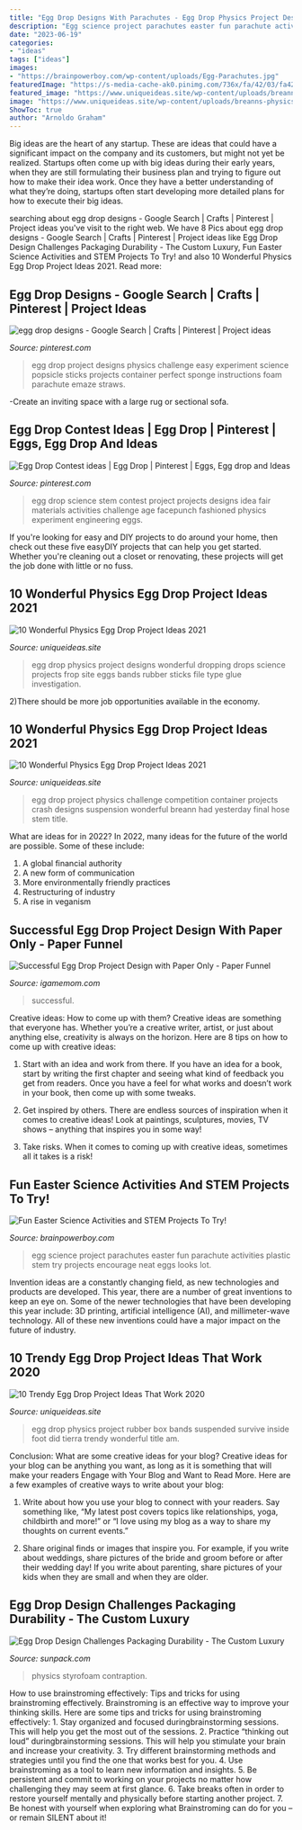 ```yaml
---
title: "Egg Drop Designs With Parachutes - Egg Drop Physics Project Designs Wonderful Dropping Drops Science Projects Frop Site Eggs Bands Rubber Sticks File Type Glue Investigation"
description: "Egg science project parachutes easter fun parachute activities plastic stem try projects encourage neat eggs looks lot"
date: "2023-06-19"
categories:
- "ideas"
tags: ["ideas"]
images:
- "https://brainpowerboy.com/wp-content/uploads/Egg-Parachutes.jpg"
featuredImage: "https://s-media-cache-ak0.pinimg.com/736x/fa/42/03/fa42039160c1157abe2c1d6ea99b49d7.jpg"
featured_image: "https://www.uniqueideas.site/wp-content/uploads/breanns-physics-blog-egg-drop-challenge-project-competition-day.jpg"
image: "https://www.uniqueideas.site/wp-content/uploads/breanns-physics-blog-egg-drop-challenge-project-competition-day.jpg"
ShowToc: true
author: "Arnoldo Graham"
---
```



Big ideas are the heart of any startup. These are ideas that could have a significant impact on the company and its customers, but might not yet be realized. Startups often come up with big ideas during their early years, when they are still formulating their business plan and trying to figure out how to make their idea work. Once they have a better understanding of what they’re doing, startups often start developing more detailed plans for how to execute their big ideas.

	

		
searching about egg drop designs - Google Search | Crafts | Pinterest | Project ideas you've visit to the right web. We have 8 Pics about egg drop designs - Google Search | Crafts | Pinterest | Project ideas like Egg Drop Design Challenges Packaging Durability - The Custom Luxury, Fun Easter Science Activities and STEM Projects To Try! and also 10 Wonderful Physics Egg Drop Project Ideas 2021. Read more:
		
    
## Egg Drop Designs - Google Search | Crafts | Pinterest | Project Ideas

<img loading=lazy src="https://s-media-cache-ak0.pinimg.com/736x/fa/42/03/fa42039160c1157abe2c1d6ea99b49d7.jpg" onerror="this.onerror=null;this.src='https://tse3.mm.bing.net/th?id=OIP.73SxofFbl09y8LY4qfiJTAHaE8&amp;pid=15.1';" alt="egg drop designs - Google Search | Crafts | Pinterest | Project ideas">

_Source: pinterest.com_

>egg drop project designs physics challenge easy experiment science popsicle sticks projects container perfect sponge instructions foam parachute emaze straws. 

	

-Create an inviting space with a large rug or sectional sofa.

    
## Egg Drop Contest Ideas | Egg Drop | Pinterest | Eggs, Egg Drop And Ideas

<img loading=lazy src="https://s-media-cache-ak0.pinimg.com/736x/69/17/58/6917585361aae9609aa4941bfac12012.jpg" onerror="this.onerror=null;this.src='https://tse4.mm.bing.net/th?id=OIP.rzHj464_iQDL5uYKIzb6egHaHK&amp;pid=15.1';" alt="Egg Drop Contest ideas | Egg Drop | Pinterest | Eggs, Egg drop and Ideas">

_Source: pinterest.com_

>egg drop science stem contest project projects designs idea fair materials activities challenge age facepunch fashioned physics experiment engineering eggs. 

	

If you're looking for easy and DIY projects to do around your home, then check out these five easyDIY projects that can help you get started. Whether you're cleaning out a closet or renovating, these projects will get the job done with little or no fuss.

    
## 10 Wonderful Physics Egg Drop Project Ideas 2021

<img loading=lazy src="https://www.uniqueideas.site/wp-content/uploads/physics-egg-drop-project-designs-tierra-este-37661.jpg" onerror="this.onerror=null;this.src='https://tse4.mm.bing.net/th?id=OIP.dUw21ae0PKdLVL7QsFXKTAHaFj&amp;pid=15.1';" alt="10 Wonderful Physics Egg Drop Project Ideas 2021">

_Source: uniqueideas.site_

>egg drop physics project designs wonderful dropping drops science projects frop site eggs bands rubber sticks file type glue investigation. 

	

2)There should be more job opportunities available in the economy. 

    
## 10 Wonderful Physics Egg Drop Project Ideas 2021

<img loading=lazy src="https://www.uniqueideas.site/wp-content/uploads/breanns-physics-blog-egg-drop-challenge-project-competition-day.jpg" onerror="this.onerror=null;this.src='https://tse3.mm.bing.net/th?id=OIP.lmOxU-WOl8r3UlapvxZnBQHaFj&amp;pid=15.1';" alt="10 Wonderful Physics Egg Drop Project Ideas 2021">

_Source: uniqueideas.site_

>egg drop project physics challenge competition container projects crash designs suspension wonderful breann had yesterday final hose stem title. 

	

What are ideas for in 2022?
In 2022, many ideas for the future of the world are possible. Some of these include: 
1. A global financial authority 
2. A new form of communication 
3. More environmentally friendly practices 
4. Restructuring of industry 
5. A rise in veganism 

    
## Successful Egg Drop Project Design With Paper Only - Paper Funnel

<img loading=lazy src="https://igamemom.com/wp-content/uploads/2018/09/Egg-drop-challenge-design-with-paper-480x721.jpg" onerror="this.onerror=null;this.src='https://tse2.mm.bing.net/th?id=OIP.0iD7jNAoVek6gZb3j_Gt9gHaLH&amp;pid=15.1';" alt="Successful Egg Drop Project Design with Paper Only - Paper Funnel">

_Source: igamemom.com_

>successful. 

	

Creative ideas: How to come up with them?
Creative ideas are something that everyone has. Whether you’re a creative writer, artist, or just about anything else, creativity is always on the horizon. Here are 8 tips on how to come up with creative ideas:
1. Start with an idea and work from there. If you have an idea for a book, start by writing the first chapter and seeing what kind of feedback you get from readers. Once you have a feel for what works and doesn’t work in your book, then come up with some tweaks.

2. Get inspired by others. There are endless sources of inspiration when it comes to creative ideas! Look at paintings, sculptures, movies, TV shows – anything that inspires you in some way!

3. Take risks. When it comes to coming up with creative ideas, sometimes all it takes is a risk!

    
## Fun Easter Science Activities And STEM Projects To Try!

<img loading=lazy src="https://brainpowerboy.com/wp-content/uploads/Egg-Parachutes.jpg" onerror="this.onerror=null;this.src='https://tse1.mm.bing.net/th?id=OIP.SpdKyi5r19TPFXW_VAgUdgHaJO&amp;pid=15.1';" alt="Fun Easter Science Activities and STEM Projects To Try!">

_Source: brainpowerboy.com_

>egg science project parachutes easter fun parachute activities plastic stem try projects encourage neat eggs looks lot. 

	

Invention ideas are a constantly changing field, as new technologies and products are developed. This year, there are a number of great inventions to keep an eye on. Some of the newer technologies that have been developing this year include: 3D printing, artificial intelligence (AI), and millimeter-wave technology. All of these new inventions could have a major impact on the future of industry.

    
## 10 Trendy Egg Drop Project Ideas That Work 2020

<img loading=lazy src="https://www.uniqueideas.site/wp-content/uploads/egg-suspended-rubber-bands-inside-box-did-not-survive-foot-tierra.jpg" onerror="this.onerror=null;this.src='https://tse2.mm.bing.net/th?id=OIP.LpRRLe13aU2esbjUP9CVZgHaFj&amp;pid=15.1';" alt="10 Trendy Egg Drop Project Ideas That Work 2020">

_Source: uniqueideas.site_

>egg drop physics project rubber box bands suspended survive inside foot did tierra trendy wonderful title am. 

	

Conclusion: What are some creative ideas for your blog?
Creative ideas for your blog can be anything you want, as long as it is something that will make your readers Engage with Your Blog and Want to Read More. Here are a few examples of creative ways to write about your blog:
1. Write about how you use your blog to connect with your readers. Say something like, “My latest post covers topics like relationships, yoga, childbirth and more!” or “I love using my blog as a way to share my thoughts on current events.”

2. Share original finds or images that inspire you. For example, if you write about weddings, share pictures of the bride and groom before or after their wedding day! If you write about parenting, share pictures of your kids when they are small and when they are older.


    
## Egg Drop Design Challenges Packaging Durability - The Custom Luxury

<img loading=lazy src="https://www.sunpack.com/wp-content/uploads/2012/06/100_77701.jpg" onerror="this.onerror=null;this.src='https://tse1.mm.bing.net/th?id=OIP.b-qXUAcnsZQ_W0A7JS05GAHaJ4&amp;pid=15.1';" alt="Egg Drop Design Challenges Packaging Durability - The Custom Luxury">

_Source: sunpack.com_

>physics styrofoam contraption. 

	

How to use brainstroming effectively: Tips and tricks for using brainstroming effectively.
Brainstroming is an effective way to improve your thinking skills. Here are some tips and tricks for using brainstroming effectively: 1. Stay organized and focused duringbrainstorming sessions. This will help you get the most out of the sessions. 2. Practice “thinking out loud” duringbrainstorming sessions. This will help you stimulate your brain and increase your creativity. 3. Try different brainstorming methods and strategies until you find the one that works best for you. 4. Use brainstroming as a tool to learn new information and insights. 5. Be persistent and commit to working on your projects no matter how challenging they may seem at first glance. 6. Take breaks often in order to restore yourself mentally and physically before starting another project. 7. Be honest with yourself when exploring what Brainstroming can do for you – or remain SILENT about it!

